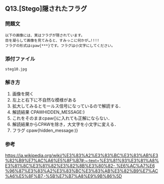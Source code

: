 ## Q13.[Stego]隠されたフラグ
### 問題文
```
以下の画像には、実はフラグが隠されています。
目を凝らして画像を見てみると、すみっこに何かが…!!!!
フラグの形式はcpaw{***}です。フラグは小文字にしてください。
```
### 添付ファイル
`steg10.jpg`
### 解き方
1. 画像を開く
2. 左上と右下に不自然な模様がある
3. 拡大してみるとモールス信号になっているので解読する．
4. 解読結果 CPAWHIDDEN_MESSAGE:)
5. これをそのままcpaw{}に入れても正解にならない．
6. 解読結果からCPAWを除き，大文字を小文字に変える．
7. フラグ cpaw{hidden_message:)}

### 参考
https://ja.wikipedia.org/wiki/%E3%83%A2%E3%83%BC%E3%83%AB%E3%82%B9%E7%AC%A6%E5%8F%B7#:~:text=%E3%81%93%E3%81%A8%E3%81%8C%E3%81%82%E3%82%8B%E3%80%82-,%E6%AC%A7%E6%96%87%E3%83%A2%E3%83%BC%E3%83%AB%E3%82%B9%E7%AC%A6%E5%8F%B7,-%5B%E7%B7%A8%E9%9B%86%5D